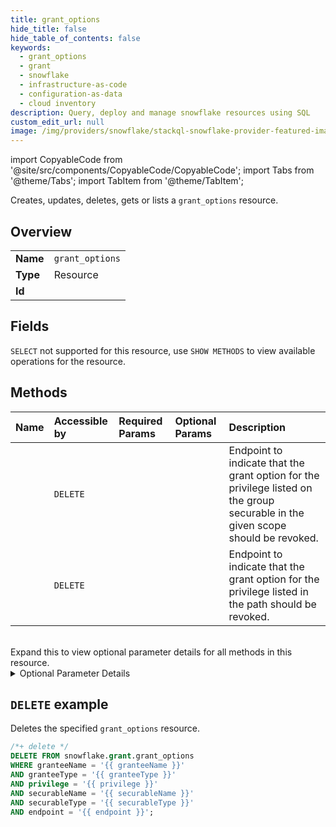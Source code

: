 ```yaml
---
title: grant_options
hide_title: false
hide_table_of_contents: false
keywords:
  - grant_options
  - grant
  - snowflake
  - infrastructure-as-code
  - configuration-as-data
  - cloud inventory
description: Query, deploy and manage snowflake resources using SQL
custom_edit_url: null
image: /img/providers/snowflake/stackql-snowflake-provider-featured-image.png
---
```


import CopyableCode from '@site/src/components/CopyableCode/CopyableCode';
import Tabs from '@theme/Tabs';
import TabItem from '@theme/TabItem';

Creates, updates, deletes, gets or lists a <code>grant_options</code> resource.

## Overview
<table><tbody>
<tr><td><b>Name</b></td><td><code>grant_options</code></td></tr>
<tr><td><b>Type</b></td><td>Resource</td></tr>
<tr><td><b>Id</b></td><td><CopyableCode code="snowflake.grant.grant_options" /></td></tr>
</tbody></table>

## Fields
`SELECT` not supported for this resource, use `SHOW METHODS` to view available operations for the resource.


## Methods
| Name | Accessible by | Required Params | Optional Params | Description |
|:-----|:--------------|:----------------|:----------------|:------------|
| <CopyableCode code="revoke_group_privilege_grant_option" /> | `DELETE` | <CopyableCode code="bulkGrantType, granteeName, granteeType, privilege, scopeName, scopeType, securableTypePlural, endpoint" /> | <CopyableCode code="deleteMode" /> | Endpoint to indicate that the grant option for the privilege listed on the group securable in the given scope should be revoked. |
| <CopyableCode code="revoke_privilege_grant_option" /> | `DELETE` | <CopyableCode code="granteeName, granteeType, privilege, securableName, securableType, endpoint" /> | <CopyableCode code="deleteMode" /> | Endpoint to indicate that the grant option for the privilege listed in the path should be revoked. |
<br />
Expand this to view optional parameter details for all methods in this resource.


<details>
<summary>Optional Parameter Details</summary>

| Name | Description | Type | Default |
|------|-------------|------|---------|
| <CopyableCode code="deleteMode" /> | If "cascade", recursively revoke the grant from sub-grantees to which this privilege was re-granted. Acceptable values are "restrict" or "cascade". | `string` | `-` |

</details>

## `DELETE` example

Deletes the specified <code>grant_options</code> resource.

```sql
/*+ delete */
DELETE FROM snowflake.grant.grant_options
WHERE granteeName = '{{ granteeName }}'
AND granteeType = '{{ granteeType }}'
AND privilege = '{{ privilege }}'
AND securableName = '{{ securableName }}'
AND securableType = '{{ securableType }}'
AND endpoint = '{{ endpoint }}';
```
